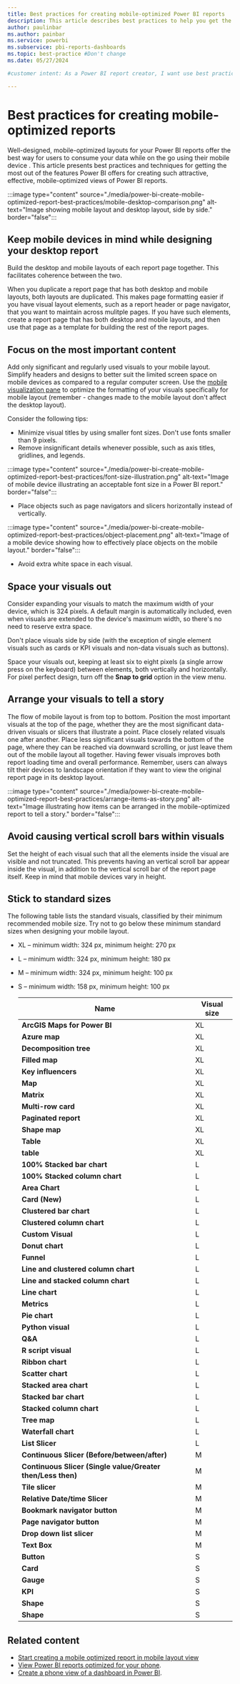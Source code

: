 ```yaml
---
title: Best practices for creating mobile-optimized Power BI reports
description: This article describes best practices to help you get the best results when you create mobile-optimized version of a Power BI report.
author: paulinbar
ms.author: painbar
ms.service: powerbi
ms.subservice: pbi-reports-dashboards
ms.topic: best-practice #Don't change
ms.date: 05/27/2024

#customer intent: As a Power BI report creator, I want use best practices so as to get the best results when I create my mobile-optimized layout of a Power BI report..

---
```


# Best practices for creating mobile-optimized reports

Well-designed, mobile-optimized layouts for your Power BI reports offer the best way for users to consume your data while on the go using their mobile device . This article presents best practices and techniques for getting the most out of the features Power BI offers for creating such attractive, effective, mobile-optimized views of Power BI reports.

:::image type="content" source="./media/power-bi-create-mobile-optimized-report-best-practices/mobile-desktop-comparison.png" alt-text="Image showing mobile layout and desktop layout, side by side." border="false":::

## Keep mobile devices in mind while designing your desktop report

Build the desktop and mobile layouts of each report page together. This facilitates coherence between the two.

When you duplicate a report page that has both desktop and mobile layouts, both layouts are duplicated. This makes page formatting easier if you have visual layout elements, such as a report header or page navigator, that you want to maintain across mulitple pages. If you have such elements, create a report page that has both desktop and mobile layouts, and then use that page as a template for building the rest of the report pages.

## Focus on the most important content

Add only significant and regularly used visuals to your mobile layout. Simplify headers and designs to better suit the limited screen space on mobile devices as compared to a regular computer screen. Use the [mobile visualization pane](/power-bi/create-reports/power-bi-create-mobile-optimized-report-format-visuals) to optimize the formatting of your visuals specifically for mobile layout (remember - changes made to the mobile layout don't affect the desktop layout).

Consider the following tips:

* Minimize visual titles by using smaller font sizes. Don't use fonts smaller than 9 pixels.
* Remove insignificant details whenever possible, such as axis titles, gridlines, and legends.

:::image type="content" source="./media/power-bi-create-mobile-optimized-report-best-practices/font-size-illustration.png" alt-text="Image of mobile device illustrating an acceptable font size in a Power BI report." border="false":::

* Place objects such as page navigators and slicers horizontally instead of vertically.

:::image type="content" source="./media/power-bi-create-mobile-optimized-report-best-practices/object-placement.png" alt-text="Image of a mobile device showing how to effectively place objects on the mobile layout." border="false":::

* Avoid extra white space in each visual.

## Space your visuals out

Consider expanding your visuals to match the maximum width of your device, which is 324 pixels. A default margin is automatically included, even when visuals are extended to the device's maximum width, so there's no need to reserve extra space.

Don't place visuals side by side (with the exception of single element visuals such as cards or KPI visuals and non-data visuals such as buttons).

Space your visuals out, keeping at least six to eight pixels (a single arrow press on the keyboard) between elements, both vertically and horizontally. For pixel perfect design, turn off the **Snap to grid** option in the view menu.

## Arrange your visuals to tell a story

The flow of mobile layout is from top to bottom. Position the most important visuals at the top of the page, whether they are the most significant data-driven visuals or slicers that illustrate a point. Place closely related visuals one after another. Place less significant visuals towards the bottom of the page, where they can be reached via downward scrolling, or just leave them out of the mobile layout all together. Having fewer visuals improves both report loading time and overall performance. Remember, users can always tilt their devices to landscape orientation if they want to view the original report page in its desktop layout.

:::image type="content" source="./media/power-bi-create-mobile-optimized-report-best-practices/arrange-items-as-story.png" alt-text="Image illustrating how items can be arranged in the mobile-optimized report to tell a story." border="false":::

## Avoid causing vertical scroll bars within visuals

Set the height of each visual such that all the elements inside the visual are visible and not truncated. This prevents having an vertical scroll bar appear inside the visual, in addition to the vertical scroll bar of the report page itself. Keep in mind that mobile devices vary in height.

## Stick to standard sizes

The following table lists the standard visuals, classified by their minimum recommended mobile size. Try not to go below these minimum standard sizes when designing your mobile layout.

* XL – minimum width: 324 px, minimum height: 270 px
* L – minimum width: 324 px, minimum height: 180 px
* M – minimum width: 324 px, minimum height: 100 px
* S – minimum width: 158 px, minimum height: 100 px

  | **Name** | **Visual size** |
  |---|---|
  | **ArcGIS Maps for Power BI** | XL |
  | **Azure map** | XL |
  | **Decomposition tree** | XL |
  | **Filled map** | XL |
  | **Key influencers** | XL |
  | **Map** | XL |
  | **Matrix** | XL |
  | **Multi-row card** | XL |
  | **Paginated report** | XL |
  | **Shape map** | XL |
  | **Table** | XL |
  | **table** | XL |
  | **100% Stacked bar chart** | L |
  | **100% Stacked column chart** | L |
  | **Area Chart** | L |
  | **Card (New)** | L |
  | **Clustered bar chart** | L |
  | **Clustered column chart** | L |
  | **Custom Visual** | L |
  | **Donut chart** | L |
  | **Funnel** | L |
  | **Line and clustered column chart** | L |
  | **Line and stacked column chart** | L |
  | **Line chart** | L |
  | **Metrics** | L |
  | **Pie chart** | L |
  | **Python visual** | L |
  | **Q&A** | L |
  | **R script visual** | L |
  | **Ribbon chart** | L |
  | **Scatter chart** | L |
  | **Stacked area chart** | L |
  | **Stacked bar chart** | L |
  | **Stacked column chart** | L |
  | **Tree map** | L |
  | **Waterfall chart** | L |
  | **List Slicer** | L |
  | **Continuous Slicer (Before/between/after)** | M |
  | **Continuous Slicer (Single value/Greater then/Less then)** | M |
  | **Tile slicer** | M |
  | **Relative Date/time Slicer** | M |
  | **Bookmark navigator button** | M |
  | **Page navigator button** | M |
  | **Drop down list slicer** | M |
  | **Text Box** | M |
  | **Button** | S |
  | **Card** | S |
  | **Gauge** | S |
  | **KPI** | S |
  | **Shape** | S |
  | **Shape** | S |

## Related content

* [Start creating a mobile optimized report in mobile layout view](power-bi-create-mobile-optimized-report-mobile-layout-view.md)
* [View Power BI reports optimized for your phone](../consumer/mobile/mobile-apps-view-phone-report.md).
* [Create a phone view of a dashboard in Power BI](service-create-dashboard-mobile-phone-view.md).